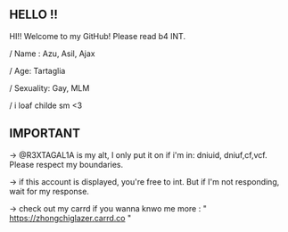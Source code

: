 ## HELLO !!
HI!! Welcome to my GitHub! Please read b4 INT.

/ Name : Azu, Asil, Ajax

/ Age: Tartaglia

/ Sexuality: Gay, MLM

/ i loaf childe sm <3




## IMPORTANT
 -> @R3XTAGAL1A is my alt,  I only put it on if i'm in: dniuid, dniuf,cf,vcf. Please respect my boundaries.

 -> if this account is displayed, you're free to int. But if I'm not responding, wait for my response. 
 
 -> check out my carrd if you wanna knwo me more : " https://zhongchiglazer.carrd.co "

